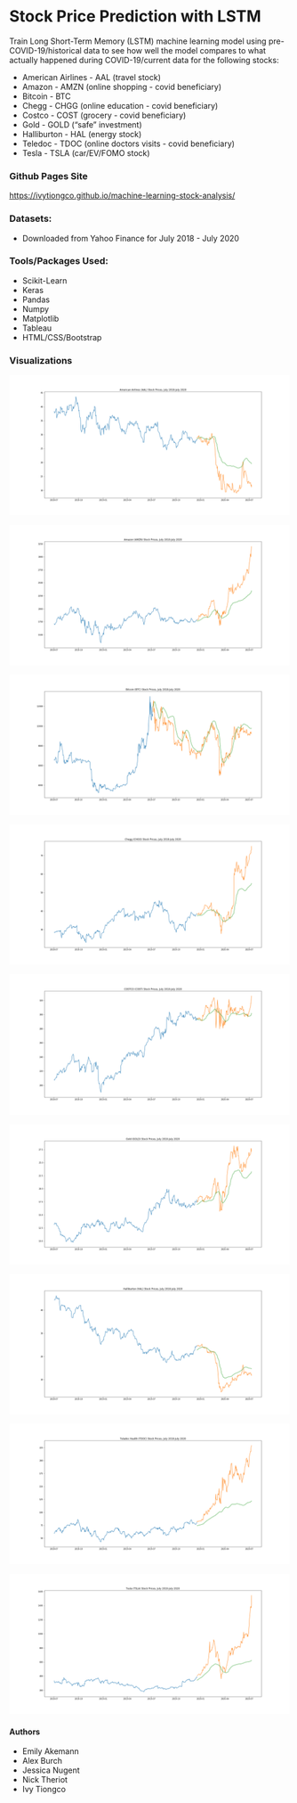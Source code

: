 # Stock Price Prediction with LSTM

Train Long Short-Term Memory (LSTM) machine learning model using pre-COVID-19/historical data to see how well the model compares to what actually happened during COVID-19/current data for the following stocks:

* American Airlines - AAL (travel stock)
* Amazon - AMZN (online shopping - covid beneficiary)
* Bitcoin - BTC
* Chegg - CHGG (online education - covid beneficiary)
* Costco - COST (grocery - covid beneficiary)
* Gold - GOLD (“safe” investment)
* Halliburton - HAL (energy stock)
* Teledoc - TDOC (online doctors visits - covid beneficiary)
* Tesla - TSLA (car/EV/FOMO stock)

### Github Pages Site

https://ivytiongco.github.io/machine-learning-stock-analysis/

### Datasets:
* Downloaded from Yahoo Finance for July 2018 - July 2020

### Tools/Packages Used:
* Scikit-Learn
* Keras
* Pandas
* Numpy
* Matplotlib
* Tableau
* HTML/CSS/Bootstrap

### Visualizations

![](charts/AAL.png)

![](charts/AMZN.png)

![](charts/BTC.png)

![](charts/CHGG.png)

![](charts/COST.png)

![](charts/GOLD.png)

![](charts/HAL.png)

![](charts/TDOC.png)

![](charts/TSLA.png)

#### Authors
* Emily Akemann
* Alex Burch
* Jessica Nugent
* Nick Theriot
* Ivy Tiongco
